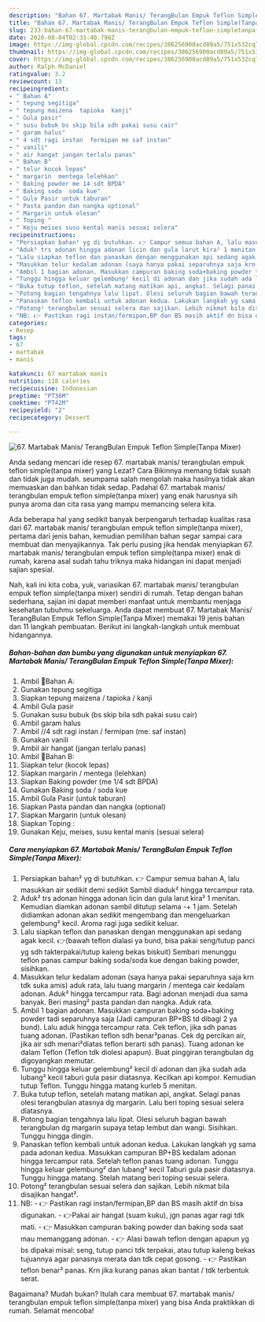 ```yaml
---
description: "Bahan 67. Martabak Manis/ TerangBulan Empuk Teflon Simple(Tanpa Mixer) | Langkah Membuat 67. Martabak Manis/ TerangBulan Empuk Teflon Simple(Tanpa Mixer) Yang Enak dan Simpel"
title: "Bahan 67. Martabak Manis/ TerangBulan Empuk Teflon Simple(Tanpa Mixer) | Langkah Membuat 67. Martabak Manis/ TerangBulan Empuk Teflon Simple(Tanpa Mixer) Yang Enak dan Simpel"
slug: 233-bahan-67-martabak-manis-terangbulan-empuk-teflon-simpletanpa-mixer-langkah-membuat-67-martabak-manis-terangbulan-empuk-teflon-simpletanpa-mixer-yang-enak-dan-simpel
date: 2020-08-04T02:33:40.798Z
image: https://img-global.cpcdn.com/recipes/386256900acd89a5/751x532cq70/67-martabak-manis-terangbulan-empuk-teflon-simpletanpa-mixer-foto-resep-utama.jpg
thumbnail: https://img-global.cpcdn.com/recipes/386256900acd89a5/751x532cq70/67-martabak-manis-terangbulan-empuk-teflon-simpletanpa-mixer-foto-resep-utama.jpg
cover: https://img-global.cpcdn.com/recipes/386256900acd89a5/751x532cq70/67-martabak-manis-terangbulan-empuk-teflon-simpletanpa-mixer-foto-resep-utama.jpg
author: Ralph McDaniel
ratingvalue: 3.2
reviewcount: 13
recipeingredient:
- " Bahan A"
- " tepung segitiga"
- " tepung maizena  tapioka  kanji"
- " Gula pasir"
- " susu bubuk bs skip bila sdh pakai susu cair"
- " garam halus"
- " 4 sdt ragi instan  fermipan me saf instan"
- " vanili"
- " air hangat jangan terlalu panas"
- " Bahan B"
- " telur kocok lepas"
- " margarin  mentega lelehkan"
- " Baking powder me 14 sdt BPDA"
- " Baking soda  soda kue"
- " Gula Pasir untuk taburan"
- " Pasta pandan dan nangka optional"
- " Margarin untuk olesan"
- " Toping "
- " Keju meises susu kental manis sesuai selera"
recipeinstructions:
- "Persiapkan bahan² yg di butuhkan. 👉 Campur semua bahan A, lalu masukkan air sedikit demi sedikit Sambil diaduk² hingga tercampur rata."
- "Aduk² trs adonan hingga adonan licin dan gula larut kira² 1 menitan. Kemudian diamkan adonan sambil ditutup selama -+ 1 jam. Setelah didiamkan adonan akan sedikit mengembang dan mengeluarkan gelembung² kecil. Aroma ragi juga sedikit keluar."
- "Lalu siapkan teflon dan panaskan dengan menggunakan api sedang agak kecil. 👉(bawah teflon dialasi ya bund, bisa pakai seng/tutup panci yg sdh takterpakai/tutup kaleng bekas biskuit) Sembari menunggu teflon panas campur baking soda/soda kue dengan baking powder, sisihkan."
- "Masukkan telur kedalam adonan (saya hanya pakai separuhnya saja krn tdk suka amis) aduk rata, lalu tuang margarin / mentega cair kedalam adonan. Aduk² hingga tercampur rata. Bagi adonan menjadi dua sama banyak. Beri masing² pasta pandan dan nangka. Aduk rata."
- "Ambil 1 bagian adonan. Masukkan campuran baking soda+baking powder tadi separuhnya saja (Jadi campuran BP+BS td dibagi 2 ya bund). Lalu aduk hingga tercampur rata. Cek teflon, jika sdh panas tuang adonan. (Pastikan teflon sdh benar²panas. Cek dg percikan air, jika air sdh menari²diatas teflon berarti sdh panas). Tuang adonan ke dalam Teflon (Teflon tdk diolesi apapun). Buat pinggiran terangbulan dg digoyangkan memutar."
- "Tunggu hingga keluar gelembung² kecil di adonan dan jika sudah ada lubang² kecil taburi gula pasir diatasnya. Kecilkan api kompor. Kemudian tutup Teflon. Tunggu hingga matang kurleb 5 menitan."
- "Buka tutup teflon, setelah matang matikan api, angkat. Selagi panas olesi terangbulan atasnya dg margarin. Lalu beri toping sesuai selera diatasnya."
- "Potong bagian tengahnya lalu lipat. Olesi seluruh bagian bawah terangbulan dg margarin supaya tetap lembut dan wangi. Sisihkan. Tunggu hingga dingin."
- "Panaskan teflon kembali untuk adonan kedua. Lakukan langkah yg sama pada adonan kedua. Masukkan campuran BP+BS kedalam adonan hingga tercampur rata. Setelah teflon panas tuang adonan. Tunggu hingga keluar gelembung² dan lubang² kecil Taburi gula pasir diatasnya. Tunggu hingga matang. Stelah matang beri toping sesuai selera."
- "Potong² terangbulan sesuai selera dan sajikan. Lebih nikmat bila disajikan hangat²."
- "NB: 👉 Pastikan ragi instan/fermipan,BP dan BS masih aktif dn bisa digunakan. 👉Pakai air hangat (suam kuku), jgn panas agar ragi tdk mati. 👉 Masukkan campuran baking powder dan baking soda saat mau memanggang adonan. 👉 Alasi bawah teflon dengan apapun yg bs dipakai misal: seng, tutup panci tdk terpakai, atau tutup kaleng bekas tujuannya agar panasnya merata dan tdk cepat gosong. 👉 Pastikan teflon benar² panas. Krn jika kurang panas akan bantat / tdk terbentuk serat."
categories:
- Resep
tags:
- 67
- martabak
- manis

katakunci: 67 martabak manis 
nutrition: 118 calories
recipecuisine: Indonesian
preptime: "PT36M"
cooktime: "PT42M"
recipeyield: "2"
recipecategory: Dessert

---
```



![67. Martabak Manis/ TerangBulan Empuk Teflon Simple(Tanpa Mixer)](https://img-global.cpcdn.com/recipes/386256900acd89a5/751x532cq70/67-martabak-manis-terangbulan-empuk-teflon-simpletanpa-mixer-foto-resep-utama.jpg)

Anda sedang mencari ide resep 67. martabak manis/ terangbulan empuk teflon simple(tanpa mixer) yang Lezat? Cara Bikinnya memang tidak susah dan tidak juga mudah. seumpama salah mengolah maka hasilnya tidak akan memuaskan dan bahkan tidak sedap. Padahal 67. martabak manis/ terangbulan empuk teflon simple(tanpa mixer) yang enak harusnya sih punya aroma dan cita rasa yang mampu memancing selera kita.



Ada beberapa hal yang sedikit banyak berpengaruh terhadap kualitas rasa dari 67. martabak manis/ terangbulan empuk teflon simple(tanpa mixer), pertama dari jenis bahan, kemudian pemilihan bahan segar sampai cara membuat dan menyajikannya. Tak perlu pusing jika hendak menyiapkan 67. martabak manis/ terangbulan empuk teflon simple(tanpa mixer) enak di rumah, karena asal sudah tahu triknya maka hidangan ini dapat menjadi sajian spesial.


Nah, kali ini kita coba, yuk, variasikan 67. martabak manis/ terangbulan empuk teflon simple(tanpa mixer) sendiri di rumah. Tetap dengan bahan sederhana, sajian ini dapat memberi manfaat untuk membantu menjaga kesehatan tubuhmu sekeluarga. Anda dapat membuat 67. Martabak Manis/ TerangBulan Empuk Teflon Simple(Tanpa Mixer) memakai 19 jenis bahan dan 11 langkah pembuatan. Berikut ini langkah-langkah untuk membuat hidangannya.

<!--inarticleads1-->

##### Bahan-bahan dan bumbu yang digunakan untuk menyiapkan 67. Martabak Manis/ TerangBulan Empuk Teflon Simple(Tanpa Mixer):

1. Ambil  🌟Bahan A:
1. Gunakan  tepung segitiga
1. Siapkan  tepung maizena / tapioka / kanji
1. Ambil  Gula pasir
1. Gunakan  susu bubuk (bs skip bila sdh pakai susu cair)
1. Ambil  garam halus
1. Ambil  //4 sdt ragi instan / fermipan (me: saf instan)
1. Gunakan  vanili
1. Ambil  air hangat (jangan terlalu panas)
1. Ambil  🌟Bahan B:
1. Siapkan  telur (kocok lepas)
1. Siapkan  margarin / mentega (lelehkan)
1. Siapkan  Baking powder (me 1/4 sdt BPDA)
1. Gunakan  Baking soda / soda kue
1. Ambil  Gula Pasir (untuk taburan)
1. Siapkan  Pasta pandan dan nangka (optional)
1. Siapkan  Margarin (untuk olesan)
1. Siapkan  Toping :
1. Gunakan  Keju, meises, susu kental manis (sesuai selera)




<!--inarticleads2-->

##### Cara menyiapkan 67. Martabak Manis/ TerangBulan Empuk Teflon Simple(Tanpa Mixer):

1. Persiapkan bahan² yg di butuhkan. 👉 Campur semua bahan A, lalu masukkan air sedikit demi sedikit Sambil diaduk² hingga tercampur rata.
1. Aduk² trs adonan hingga adonan licin dan gula larut kira² 1 menitan. Kemudian diamkan adonan sambil ditutup selama -+ 1 jam. Setelah didiamkan adonan akan sedikit mengembang dan mengeluarkan gelembung² kecil. Aroma ragi juga sedikit keluar.
1. Lalu siapkan teflon dan panaskan dengan menggunakan api sedang agak kecil. 👉(bawah teflon dialasi ya bund, bisa pakai seng/tutup panci yg sdh takterpakai/tutup kaleng bekas biskuit) Sembari menunggu teflon panas campur baking soda/soda kue dengan baking powder, sisihkan.
1. Masukkan telur kedalam adonan (saya hanya pakai separuhnya saja krn tdk suka amis) aduk rata, lalu tuang margarin / mentega cair kedalam adonan. Aduk² hingga tercampur rata. Bagi adonan menjadi dua sama banyak. Beri masing² pasta pandan dan nangka. Aduk rata.
1. Ambil 1 bagian adonan. Masukkan campuran baking soda+baking powder tadi separuhnya saja (Jadi campuran BP+BS td dibagi 2 ya bund). Lalu aduk hingga tercampur rata. Cek teflon, jika sdh panas tuang adonan. (Pastikan teflon sdh benar²panas. Cek dg percikan air, jika air sdh menari²diatas teflon berarti sdh panas). Tuang adonan ke dalam Teflon (Teflon tdk diolesi apapun). Buat pinggiran terangbulan dg digoyangkan memutar.
1. Tunggu hingga keluar gelembung² kecil di adonan dan jika sudah ada lubang² kecil taburi gula pasir diatasnya. Kecilkan api kompor. Kemudian tutup Teflon. Tunggu hingga matang kurleb 5 menitan.
1. Buka tutup teflon, setelah matang matikan api, angkat. Selagi panas olesi terangbulan atasnya dg margarin. Lalu beri toping sesuai selera diatasnya.
1. Potong bagian tengahnya lalu lipat. Olesi seluruh bagian bawah terangbulan dg margarin supaya tetap lembut dan wangi. Sisihkan. Tunggu hingga dingin.
1. Panaskan teflon kembali untuk adonan kedua. Lakukan langkah yg sama pada adonan kedua. Masukkan campuran BP+BS kedalam adonan hingga tercampur rata. Setelah teflon panas tuang adonan. Tunggu hingga keluar gelembung² dan lubang² kecil Taburi gula pasir diatasnya. Tunggu hingga matang. Stelah matang beri toping sesuai selera.
1. Potong² terangbulan sesuai selera dan sajikan. Lebih nikmat bila disajikan hangat².
1. NB: - 👉 Pastikan ragi instan/fermipan,BP dan BS masih aktif dn bisa digunakan. - 👉Pakai air hangat (suam kuku), jgn panas agar ragi tdk mati. - 👉 Masukkan campuran baking powder dan baking soda saat mau memanggang adonan. - 👉 Alasi bawah teflon dengan apapun yg bs dipakai misal: seng, tutup panci tdk terpakai, atau tutup kaleng bekas tujuannya agar panasnya merata dan tdk cepat gosong. - 👉 Pastikan teflon benar² panas. Krn jika kurang panas akan bantat / tdk terbentuk serat.




Bagaimana? Mudah bukan? Itulah cara membuat 67. martabak manis/ terangbulan empuk teflon simple(tanpa mixer) yang bisa Anda praktikkan di rumah. Selamat mencoba!
